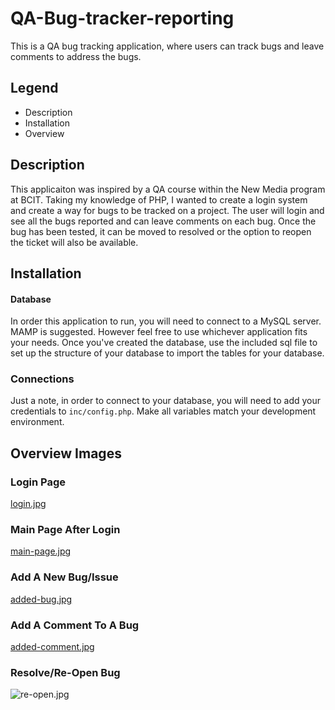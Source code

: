 # QA-Bug-tracker-reporting
 This is a QA bug tracking application, where users can track bugs and leave comments to address the bugs.

## Legend

- Description
- Installation
- Overview


## Description
This applicaiton was inspired by a QA course within the New Media program at BCIT. Taking my knowledge of PHP, I wanted to create a login system and create a way for bugs to be tracked on a project. The user will login and see all the bugs reported and can leave comments on each bug. Once the bug has been tested, it can be moved to resolved or the option to reopen the ticket will also be available.

## Installation
#### Database
In order this application to run, you will need to connect to a MySQL server. MAMP is suggested. However feel free to use whichever application fits your needs. Once you've created the database, use the included sql file to set up the structure of your database to import the tables for your database. 

### Connections
Just a note, in order to connect to your database, you will need to add your credentials to `inc/config.php`. Make all variables match your development environment.

## Overview Images

### Login Page
[login.jpg](https://postimg.cc/34HX28Dw)

### Main Page After Login
[main-page.jpg](https://postimg.cc/fkCc0hWw)

### Add A New Bug/Issue
[added-bug.jpg](https://postimg.cc/2qnvksXN)

### Add A Comment To A Bug
[added-comment.jpg](https://postimg.cc/620vRdXH)

### Resolve/Re-Open Bug
![re-open.jpg](https://postimg.cc/4Hxh1m4X)